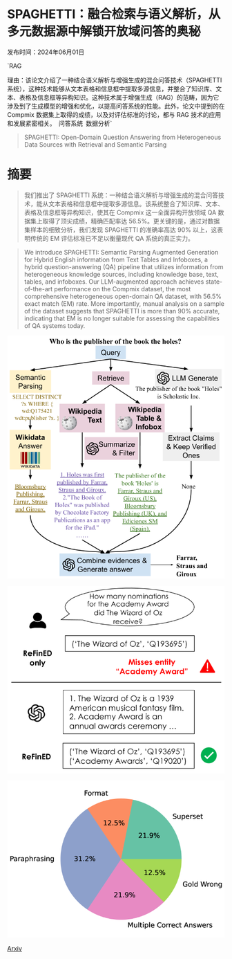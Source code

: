 # SPAGHETTI：融合检索与语义解析，从多元数据源中解锁开放域问答的奥秘

发布时间：2024年06月01日

`RAG

理由：该论文介绍了一种结合语义解析与增强生成的混合问答技术（SPAGHETTI 系统），这种技术能够从文本表格和信息框中提取多源信息，并整合了知识库、文本、表格及信息框等异构知识。这种技术属于增强生成（RAG）的范畴，因为它涉及到了生成模型的增强和优化，以提高问答系统的性能。此外，论文中提到的在 Compmix 数据集上取得的成绩，以及对评估标准的讨论，都与 RAG 技术的应用和发展紧密相关。` `问答系统` `数据分析`

> SPAGHETTI: Open-Domain Question Answering from Heterogeneous Data Sources with Retrieval and Semantic Parsing

# 摘要

> 我们推出了 SPAGHETTI 系统：一种结合语义解析与增强生成的混合问答技术，能从文本表格和信息框中提取多源信息。该系统整合了知识库、文本、表格及信息框等异构知识，使其在 Compmix 这一全面异构开放领域 QA 数据集上取得了顶尖成绩，精确匹配率达 56.5%。更关键的是，通过对数据集样本的细致分析，我们发现 SPAGHETTI 的准确率高达 90% 以上，这表明传统的 EM 评估标准已不足以衡量现代 QA 系统的真正实力。

> We introduce SPAGHETTI: Semantic Parsing Augmented Generation for Hybrid English information from Text Tables and Infoboxes, a hybrid question-answering (QA) pipeline that utilizes information from heterogeneous knowledge sources, including knowledge base, text, tables, and infoboxes. Our LLM-augmented approach achieves state-of-the-art performance on the Compmix dataset, the most comprehensive heterogeneous open-domain QA dataset, with 56.5% exact match (EM) rate. More importantly, manual analysis on a sample of the dataset suggests that SPAGHETTI is more than 90% accurate, indicating that EM is no longer suitable for assessing the capabilities of QA systems today.

![SPAGHETTI：融合检索与语义解析，从多元数据源中解锁开放域问答的奥秘](../../../paper_images/2406.00562/x4.png)

![SPAGHETTI：融合检索与语义解析，从多元数据源中解锁开放域问答的奥秘](../../../paper_images/2406.00562/x5.png)

![SPAGHETTI：融合检索与语义解析，从多元数据源中解锁开放域问答的奥秘](../../../paper_images/2406.00562/x6.png)

[Arxiv](https://arxiv.org/abs/2406.00562)